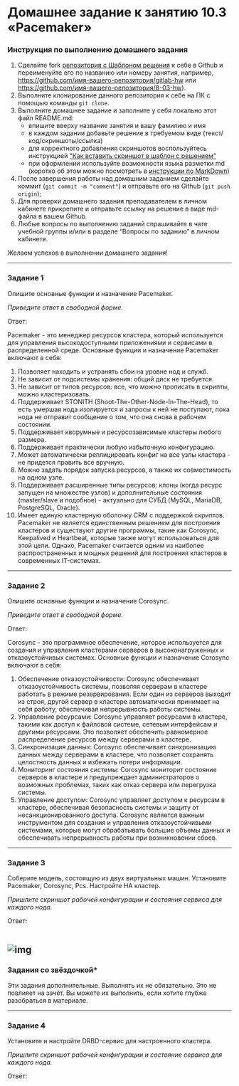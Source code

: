 # Домашнее задание к занятию 10.3 «Pacemaker»


### Инструкция по выполнению домашнего задания

1. Сделайте fork [репозитория c Шаблоном решения](https://github.com/netology-code/sys-pattern-homework) к себе в Github и переименуйте его по названию или номеру занятия, например, https://github.com/имя-вашего-репозитория/gitlab-hw или https://github.com/имя-вашего-репозитория/8-03-hw).
2. Выполните клонирование данного репозитория к себе на ПК с помощью команды `git clone`.
3. Выполните домашнее задание и заполните у себя локально этот файл README.md:
   - впишите вверху название занятия и вашу фамилию и имя
   - в каждом задании добавьте решение в требуемом виде (текст/код/скриншоты/ссылка)
   - для корректного добавления скриншотов воспользуйтесь инструкцией ["Как вставить скриншот в шаблон с решением"](https://github.com/netology-code/sys-pattern-homework/blob/main/screen-instruction.md)
   - при оформлении используйте возможности языка разметки md (коротко об этом можно посмотреть в [инструкции по MarkDown](https://github.com/netology-code/sys-pattern-homework/blob/main/md-instruction.md))
4. После завершения работы над домашним заданием сделайте коммит (`git commit -m "comment"`) и отправьте его на Github (`git push origin`);
5. Для проверки домашнего задания преподавателем в личном кабинете прикрепите и отправьте ссылку на решение в виде md-файла в вашем Github.
6. Любые вопросы по выполнению заданий спрашивайте в чате учебной группы и/или в разделе “Вопросы по заданию” в личном кабинете.

Желаем успехов в выполнении домашнего задания!

---

### Задание 1

Опишите основные функции и назначение Pacemaker.

*Приведите ответ в свободной форме.*

Ответ:

Pacemaker - это менеджер ресурсов кластера, который используется для управления высокодоступными приложениями и сервисами в распределенной среде. Основные функции и назначение Pacemaker включают в себя:
1. Позволяет находить и устранять сбои на уровне нод и служб.
2. Не зависит от подсистемы хранения: общий диск не требуется.
3. Не зависит от типов ресурсов: все, что можно прописать в скрипты, можно кластеризовать.
4. Поддерживает STONITH (Shoot-The-Other-Node-In-The-Head), то есть умершая нода изолируется и запросы к ней не поступают, пока нода не отправит сообщение о том, что она снова в рабочем состоянии.
5. Поддерживает кворумные и ресурсозависимые кластеры любого размера.
6. Поддерживает практически любую избыточную конфигурацию.
7. Может автоматически реплицировать конфиг на все узлы кластера - не придется править все вручную.
8. Можно задать порядок запуска ресурсов, а также их совместимость на одном узле.
9. Поддерживает расширенные типы ресурсов: клоны (когда ресурс запущен на множестве узлов) и дополнительные состояния (master/slave и подобное) - актуально для СУБД (MySQL, MariaDB, PostgreSQL, Oracle).
10. Имеет единую кластерную оболочку CRM с поддержкой скриптов.
Pacemaker не является единственным решением для построения кластеров и существуют другие программы, такие как Corosync, Keepalived и Heartbeat, которые также могут использоваться для этой цели. Однако, Pacemaker считается одним из наиболее распространенных и мощных решений для построения кластеров в современных IT-системах.
---

### Задание 2

Опишите основные функции и назначение Corosync.

*Приведите ответ в свободной форме.*

Ответ:

Corosync - это программное обеспечение, которое используется для создания и управления кластерами серверов в высоконагруженных и отказоустойчивых системах. Основные функции и назначение Corosync включают в себя:
1. Обеспечение отказоустойчивости: Corosync обеспечивает отказоустойчивость системы, позволяя серверам в кластере работать в режиме резервирования. Если один из серверов выходит из строя, другой сервер в кластере автоматически принимает на себя работу, обеспечивая непрерывность работы системы.
2. Управление ресурсами: Corosync управляет ресурсами в кластере, такими как доступ к файловой системе, сетевым интерфейсам и другими ресурсами. Это позволяет обеспечить равномерное распределение ресурсов между серверами в кластере.
3. Синхронизация данных: Corosync обеспечивает синхронизацию данных между серверами в кластере, что позволяет сохранять целостность данных и избежать потери информации.
4. Мониторинг состояния системы: Corosync мониторит состояние серверов в кластере и предупреждает администраторов о возможных проблемах, таких как отказ сервера или перегрузка системы.
5. Управление доступом: Corosync управляет доступом к ресурсам в кластере, обеспечивая безопасность системы и защиту от несанкционированного доступа.
Corosync является важным инструментом для создания и управления отказоустойчивыми системами, которые могут обрабатывать большие объемы данных и обеспечивать непрерывность работы при возникновении сбоев.
---

### Задание 3

Соберите модель, состоящую из двух виртуальных машин. Установите Pacemaker, Corosync, Pcs. Настройте HA кластер.

*Пришлите скриншот рабочей конфигурации и состояния сервиса для каждого нода.*

Ответ:

```

```


![img](img/1.PNG)
---

### Задания со звёздочкой*
Эти задания дополнительные. Выполнять их не обязательно. Это не повлияет на зачёт. Вы можете их выполнить, если хотите глубже разобраться в материале.
 
---

### Задание 4

Установите и настройте DRBD-сервис для настроенного кластера.

*Пришлите скриншот рабочей конфигурации и состояние сервиса для каждого нода.*

Ответ:

```

```
